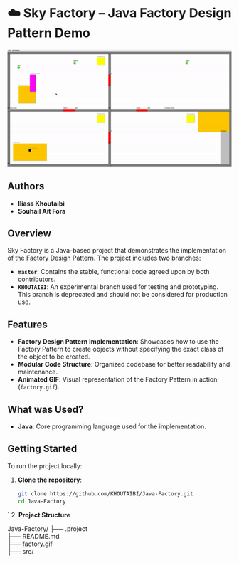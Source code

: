 # ☁️ Sky Factory – Java Factory Design Pattern Demo

![Factory Pattern Demo](./factory.gif)

## Authors

- **Iliass Khoutaibi**
- **Souhail Ait Fora**

## Overview

Sky Factory is a Java-based project that demonstrates the implementation of the Factory Design Pattern. The project includes two branches:

- **`master`**: Contains the stable, functional code agreed upon by both contributors.
- **`KHOUTAIBI`**: An experimental branch used for testing and prototyping. This branch is deprecated and should not be considered for production use.

## Features

- **Factory Design Pattern Implementation**: Showcases how to use the Factory Pattern to create objects without specifying the exact class of the object to be created.
- **Modular Code Structure**: Organized codebase for better readability and maintenance.
- **Animated GIF**: Visual representation of the Factory Pattern in action (`factory.gif`).

## What was Used?

- **Java**: Core programming language used for the implementation.

## Getting Started

To run the project locally:

1. **Clone the repository**:

   ```bash
   git clone https://github.com/KHOUTAIBI/Java-Factory.git
   cd Java-Factory
  `
2. **Project Structure**

Java-Factory/
├── .project  
├── README.md  
├── factory.gif  
├── src/  
